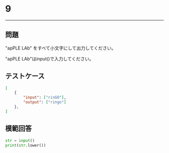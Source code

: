 # 9

---
## 問題

"apPLE LAb" をすべて小文字にして出力してください。

"apPLE LAb"はinput()で入力してください。
## テストケース

```json
[
	{
		"input": ["rinGO"],
		"output": ["ringo"]
  	},
]
```

## 模範回答
```python
str = input()
print(str.lower())
```